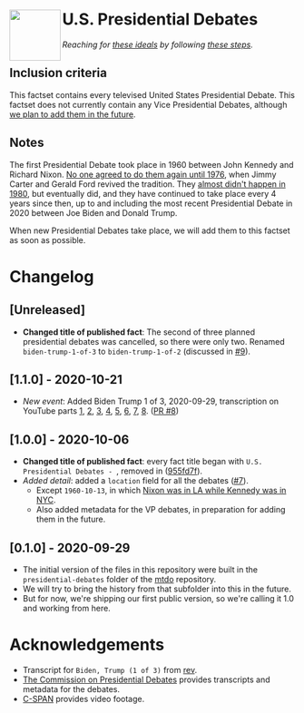 # <img align="left" width="90px" height="90px" src="https://raw.githubusercontent.com/mytakedotorg/mtdo/staging/_imgs/logo_leaves.png"> U.S. Presidential Debates
*Reaching for [these ideals](https://github.com/mytakedotorg/mtdo/blob/staging/factset-tooling/FACTSET_PHILOSOPHY.md) by following [these steps](https://github.com/mytakedotorg/mtdo/blob/staging/factset-tooling/FACTSET_HOWTO.md).*

## Inclusion criteria
This factset contains every televised United States Presidential Debate. This factset does not currently contain any Vice Presidential Debates, although [we plan to add them in the future](https://github.com/mytakedotorg/us-presidential-debates/issues/6).

## Notes
The first Presidential Debate took place in 1960 between John Kennedy and Richard Nixon. [No one agreed to do them again until 1976](https://github.com/mytakedotorg/us-presidential-debates/issues/4), when Jimmy Carter and Gerald Ford revived the tradition. They [almost didn't happen in 1980](https://github.com/mytakedotorg/us-presidential-debates/issues/5), but eventually did, and they have continued to take place every 4 years since then, up to and including the most recent Presidential Debate in 2020 between Joe Biden and Donald Trump.

When new Presidential Debates take place, we will add them to this factset as soon as possible.

# Changelog

## [Unreleased]
* **Changed title of published fact**: The second of three planned presidential debates was cancelled, so there were only two. Renamed `biden-trump-1-of-3` to `biden-trump-1-of-2` (discussed in [#9](https://github.com/mytakedotorg/us-presidential-debates/issues/9)).

## [1.1.0] - 2020-10-21
* *New event*: Added Biden Trump 1 of 3, 2020-09-29, transcription on YouTube parts [1](https://www.youtube.com/watch?v=qeqabiNXePM), [2](https://www.youtube.com/watch?v=2fxlZy5PvAU), [3](https://www.youtube.com/watch?v=-JtJnYUMxkY), [4](https://www.youtube.com/watch?v=QmyESfk3X6I), [5](https://www.youtube.com/watch?v=g_PIEISYz44), [6](https://www.youtube.com/watch?v=SlGO-iugPMM), [7](TODO), [8](https://www.youtube.com/watch?v=WYf3BbXcR3g). ([PR #8](https://github.com/mytakedotorg/us-presidential-debates/pull/8))

## [1.0.0] - 2020-10-06
* **Changed title of published fact**: every fact title began with `U.S. Presidential Debates - `, removed in ([955fd7f](https://github.com/mytakedotorg/us-presidential-debates/commit/955fd7f212c07a86341bd8e0ae8f1ff46bd6bbb2)).
* *Added detail*: added a `location` field for all the debates ([#7](https://github.com/mytakedotorg/us-presidential-debates/pull/7)).
  * Except `1960-10-13`, in which [Nixon was in LA while Kennedy was in NYC](https://github.com/mytakedotorg/us-presidential-debates/pull/7/commits/cf0d00688005c28485165b25c00fec738798e742#diff-fc33bd38ca325f4cbf616abd57f28378).
  * Also added metadata for the VP debates, in preparation for adding them in the future.

## [0.1.0] - 2020-09-29
* The initial version of the files in this repository were built in the `presidential-debates` folder of the [mtdo](https://github.com/mytakedotorg/mtdo/tree/prod/2019-04-15/presidential-debates) repository.
* We will try to bring the history from that subfolder into this in the future.
* But for now, we're shipping our first public version, so we're calling it 1.0 and working from here.

<!-- END CHANGELOG -->

# Acknowledgements
- Transcript for `Biden, Trump (1 of 3)` from [rev](https://www.rev.com/blog/transcripts/donald-trump-joe-biden-1st-presidential-debate-transcript-2020).
- [The Commission on Presidential Debates](https://www.debates.org/) provides transcripts and metadata for the debates.
- [C-SPAN](https://www.c-span.org/) provides video footage.
